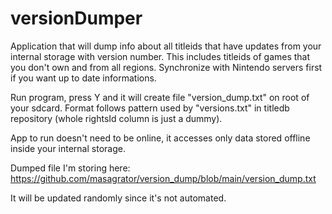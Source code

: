 # versionDumper
Application that will dump info about all titleids that have updates from your internal storage with version number. This includes titleids of games that you don't own and from all regions.
Synchronize with Nintendo servers first if you want up to date informations.

Run program, press Y and it will create file "version_dump.txt" on root of your sdcard. Format follows pattern used by "versions.txt" in titledb repository (whole rightsId column is just a dummy).

App to run doesn't need to be online, it accesses only data stored offline inside your internal storage.

Dumped file I'm storing here:
https://github.com/masagrator/version_dump/blob/main/version_dump.txt

It will be updated randomly since it's not automated.

